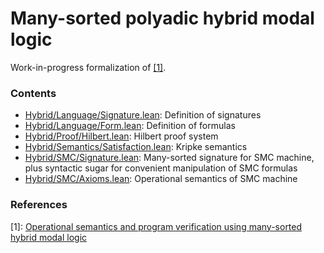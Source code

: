 # Many-sorted polyadic hybrid modal logic

Work-in-progress formalization of [[1]](https://arxiv.org/abs/1905.05036).

### Contents
- [Hybrid/Language/Signature.lean](Hybrid/Language/Signature.lean): Definition of signatures
- [Hybrid/Language/Form.lean](Hybrid/Language/Form.lean): Definition of formulas
- [Hybrid/Proof/Hilbert.lean](Hybrid/Proof/Hilbert.lean): Hilbert proof system
- [Hybrid/Semantics/Satisfaction.lean](Hybrid/Semantics/Satisfaction.lean): Kripke semantics
- [Hybrid/SMC/Signature.lean](Hybrid/SMC/Signature.lean): Many-sorted signature for SMC machine, plus syntactic sugar for convenient manipulation of SMC formulas
- [Hybrid/SMC/Axioms.lean](Hybrid/SMC/Axioms.lean): Operational semantics of SMC machine

### References

[1]: [Operational semantics and program verification using many-sorted hybrid modal logic](https://arxiv.org/abs/1905.05036)
